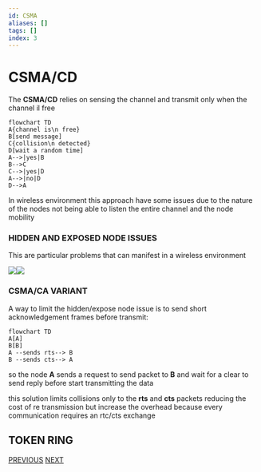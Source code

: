 ```yaml
---
id: CSMA
aliases: []
tags: []
index: 3
---
```


# CSMA/CD

The **CSMA/CD** relies on sensing the channel and transmit only when the channel il free

```mermaid
flowchart TD
A{channel is\n free}
B[send message]
C{collision\n detected}
D[wait a random time]
A-->|yes|B
B-->C
C-->|yes|D
A-->|no|D
D-->A
```

In wireless environment this approach have some issues due to the nature of the nodes not being able to listen the entire channel and the node mobility

### HIDDEN AND EXPOSED NODE ISSUES

This are particular problems that can manifest in a wireless environment

![](mobile_systems/Pasted%20image%2020240604181911.png)![](Pasted%20image%2020240604181924.png)

### CSMA/CA VARIANT

A way to limit the hidden/expose node issue is to send short acknowledgement frames before transmit:

```mermaid
flowchart TD
A[A]
B[B]
A --sends rts--> B
B --sends cts--> A
```

so the node **A** sends a request to send packet to **B** and wait for a clear to send reply before start transmitting the data

this solution limits collisions only to the **rts** and **cts** packets reducing the cost of re transmission but increase the overhead because every communication requires an rtc/cts exchange


## TOKEN RING

[PREVIOUS](pages/wireless/MEDIUM_ACCESS_CONTROL.md) [NEXT](mobile_systems/wireless/WIFI.md)
